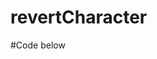 # revertCharacter
#Code below

<?php
$phrase =  'som@3e teADxt';
function revertCharacter($arg)
{
    return $x = strrev($arg);
}
echo (revertCharacter($phrase));
echo('========');
if (revertCharacter($phrase) == strrev($phrase)){
    echo ("if you see that message, unit test passed");
}
?>
